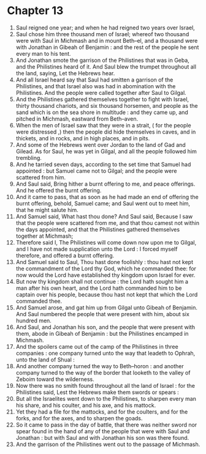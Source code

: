 # Chapter 13

1. Saul reigned one year; and when he had reigned two years over Israel,
2. Saul chose him three thousand men of Israel; whereof two thousand were with Saul in Michmash and in mount Beth–el, and a thousand were with Jonathan in Gibeah of Benjamin : and the rest of the people he sent every man to his tent.
3. And Jonathan smote the garrison of the Philistines that was in Geba, and the Philistines heard of it. And Saul blew the trumpet throughout all the land, saying, Let the Hebrews hear.
4. And all Israel heard say that Saul had smitten a garrison of the Philistines, and that Israel also was had in abomination with the Philistines. And the people were called together after Saul to Gilgal.
5. And the Philistines gathered themselves together to fight with Israel, thirty thousand chariots, and six thousand horsemen, and people as the sand which is on the sea shore in multitude : and they came up, and pitched in Michmash, eastward from Beth–aven.
6. When the men of Israel saw that they were in a strait, ( for the people were distressed ,) then the people did hide themselves in caves, and in thickets, and in rocks, and in high places, and in pits.
7. And some of the Hebrews went over Jordan to the land of Gad and Gilead. As for Saul, he was yet in Gilgal, and all the people followed him trembling.
8. And he tarried seven days, according to the set time that Samuel had appointed : but Samuel came not to Gilgal; and the people were scattered from him.
9. And Saul said, Bring hither a burnt offering to me, and peace offerings. And he offered the burnt offering.
10. And it came to pass, that as soon as he had made an end of offering the burnt offering, behold, Samuel came; and Saul went out to meet him, that he might salute him.
11. And Samuel said, What hast thou done? And Saul said, Because I saw that the people were scattered from me, and that thou camest not within the days appointed, and that the Philistines gathered themselves together at Michmash;
12. Therefore said I, The Philistines will come down now upon me to Gilgal, and I have not made supplication unto the Lord : I forced myself therefore, and offered a burnt offering.
13. And Samuel said to Saul, Thou hast done foolishly : thou hast not kept the commandment of the Lord thy God, which he commanded thee: for now would the Lord have established thy kingdom upon Israel for ever.
14. But now thy kingdom shall not continue : the Lord hath sought him a man after his own heart, and the Lord hath commanded him to be captain over his people, because thou hast not kept that which the Lord commanded thee.
15. And Samuel arose, and gat him up from Gilgal unto Gibeah of Benjamin. And Saul numbered the people that were present with him, about six hundred men.
16. And Saul, and Jonathan his son, and the people that were present with them, abode in Gibeah of Benjamin : but the Philistines encamped in Michmash.
17. And the spoilers came out of the camp of the Philistines in three companies : one company turned unto the way that leadeth to Ophrah, unto the land of Shual :
18. And another company turned the way to Beth–horon : and another company turned to the way of the border that looketh to the valley of Zeboim toward the wilderness.
19. Now there was no smith found throughout all the land of Israel : for the Philistines said, Lest the Hebrews make them swords or spears :
20. But all the Israelites went down to the Philistines, to sharpen every man his share, and his coulter, and his axe, and his mattock.
21. Yet they had a file for the mattocks, and for the coulters, and for the forks, and for the axes, and to sharpen the goads.
22. So it came to pass in the day of battle, that there was neither sword nor spear found in the hand of any of the people that were with Saul and Jonathan : but with Saul and with Jonathan his son was there found.
23. And the garrison of the Philistines went out to the passage of Michmash.

